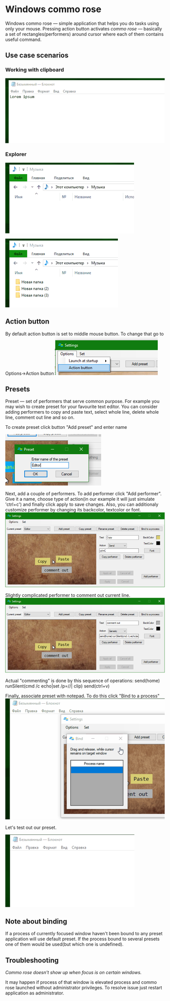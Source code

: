# Windows commo rose
Windows commo rose — simple application that helps you do tasks using only your mouse.
Pressing action button activates *commo rose* — basically a set of rectangles(performers) around cursor where each of them contains useful command.

## Use case scenarios
### Working with clipboard
![](images/Clipboard.gif)
### Explorer
![](images/Explorer_mkdir.gif)

![](images/Explorer_del.gif)

## Action button
By default action button is set to middle mouse button. To change that go to Options->Action button
![](images/Action_button.png)

## Presets
Preset — set of performers that serve common purpose. For example you may wish to create preset for your favourite text editor. You can consider adding performers to copy and paste text, select whole line, delete whole line, comment out line and so on.

To create preset click button "Add preset" and enter name

![](images/Add_preset.PNG)

Next, add a couple of performers. To add performer click "Add performer". Give it a name, choose type of action(in our example it will just simulate 'ctrl+c') and finally click apply to save changes. Also, you can additionaly customize performer by changing its backcolor, textcolor or font.
![](images/Add_copy_performer.png)

Slightly complicated performer to comment out current line.
![](images/Add_comment_performer.png)

Actual "commenting" is done by this sequence of operations: send(home) runSilent(cmd /c echo|set /p=//| clip) send(ctrl+v)

Finally, associate preset with notepad. To do this click "Bind to a process"
![](images/Bind_process.gif)

Let's test out our preset.

![](images/Notepad_commemt_out.gif)

## Note about binding
If a process of currently focused window haven't been bound to any preset application will use default preset. If the process bound to several presets one of them would be used(but which one is undefined).

## Troubleshooting
*Commo rose doesn't show up when focus is on certain windows.*

It may happen if process of that window is elevated process and commo rose launched without administrator privileges. To resolve issue just restart application as administrator.
